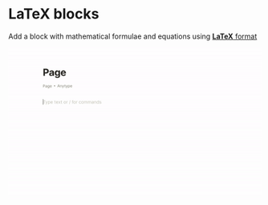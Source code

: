 # LaTeX blocks

Add a block with mathematical formulae and equations using [**LaTeX** format](https://www.latex-project.org)

![](../../../../.gitbook/assets/ezgif-4-da502538a5fd.gif)

##

